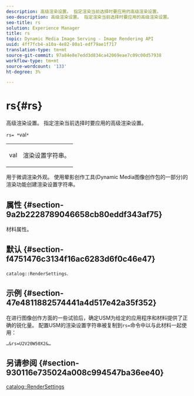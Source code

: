 ```yaml
---
description: 高级渲染设置。 指定渲染当前选择时要应用的高级渲染设置。
seo-description: 高级渲染设置。 指定渲染当前选择时要应用的高级渲染设置。
seo-title: rs
solution: Experience Manager
title: rs
topic: Dynamic Media Image Serving - Image Rendering API
uuid: 4ff7fcb4-a10a-4e82-80a1-edf79ae1f717
translation-type: tm+mt
source-git-commit: 97a84e8e7edd3d834ca42069eae7c09c00d57938
workflow-type: tm+mt
source-wordcount: '133'
ht-degree: 3%

---
```



# rs{#rs}

高级渲染设置。 指定渲染当前选择时要应用的高级渲染设置。

`rs= *`val`*`

<table id="simpletable_4B028996E5824FC18B9749D1A6A3C2E3"> 
 <tr class="strow"> 
  <td class="stentry"> <p><span class="varname"> val</span> </p> </td> 
  <td class="stentry"> <p>渲染设置字符串。 </p></td> 
 </tr> 
</table>

用于微调渲染外观。 使用晕影创作工具(Dynamic Media图像创作包的一部分)的渲染功能创建渲染设置字符串。

## 属性 {#section-9a2b2228789046658cb80eddf343af75}

材料属性。

## 默认 {#section-f4751476c3134f16ac6283d6f0c46e47}

`catalog::RenderSettings`.

## 示例 {#section-47e4811882574441a4d517e42a35f352}

在进行图像创作方面的一些试验后，确定USM为给定的应用程序和材料提供了正确的锐化量。 配置USM的渲染设置字符串被复制到`rs=`命令中以与此材料一起使用：

`…&rs=U2V20W50X2&…`

## 另请参阅 {#section-930116e735024a008c994547ba36ee40}

[catalog::RenderSettings](../../../../../ir-api/material-cat/image-rendering-api-ref/c-ir-material-catalog/c-ir-material-data-reference/r-ir-rendersettings-dataref.md#reference-9ce753ae4096455eadcc12ac064de711)
